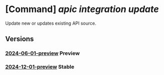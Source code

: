 # [Command] _apic integration update_

Update new or updates existing API source.

## Versions

### [2024-06-01-preview](/Resources/mgmt-plane/L3N1YnNjcmlwdGlvbnMve30vcmVzb3VyY2Vncm91cHMve30vcHJvdmlkZXJzL21pY3Jvc29mdC5hcGljZW50ZXIvc2VydmljZXMve30vd29ya3NwYWNlcy97fS9hcGlzb3VyY2VzL3t9/2024-06-01-preview.xml) **Preview**

<!-- mgmt-plane /subscriptions/{}/resourcegroups/{}/providers/microsoft.apicenter/services/{}/workspaces/{}/apisources/{} 2024-06-01-preview -->

### [2024-12-01-preview](/Resources/mgmt-plane/L3N1YnNjcmlwdGlvbnMve30vcmVzb3VyY2Vncm91cHMve30vcHJvdmlkZXJzL21pY3Jvc29mdC5hcGljZW50ZXIvc2VydmljZXMve30vd29ya3NwYWNlcy97fS9hcGlzb3VyY2VzL3t9/2024-12-01-preview.xml) **Stable**

<!-- mgmt-plane /subscriptions/{}/resourcegroups/{}/providers/microsoft.apicenter/services/{}/workspaces/{}/apisources/{} 2024-12-01-preview -->
